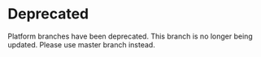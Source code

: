 # Deprecated
Platform branches have been deprecated. This branch is no longer being updated. Please use master branch instead.
